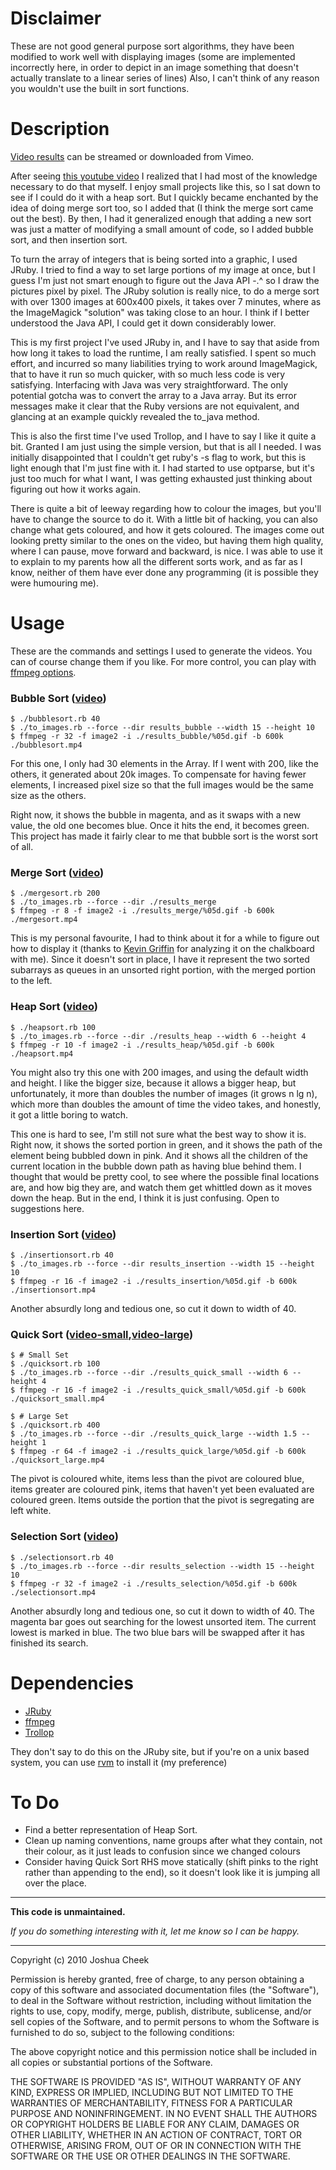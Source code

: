 Disclaimer
==========

These are not good general purpose sort algorithms, they have been modified to work well with displaying images (some are implemented incorrectly here, in order to depict in an image something that doesn't actually translate to a linear series of lines) Also, I can't think of any reason you wouldn't use the built in sort functions.

Description
===========

[Video results](http://vimeo.com/channels/138529) can be streamed or downloaded from Vimeo.

After seeing [this youtube video](http://www.youtube.com/watch?v=iXAjiDQbPSw) I realized that I had most of the knowledge necessary to do that myself. I enjoy small projects like this, so I sat down to see if I could do it with a heap sort. But I quickly became enchanted by the idea of doing merge sort too, so I added that (I think the merge sort came out the best).  By then, I had it generalized enough that adding a new sort was just a matter of modifying a small amount of code, so I added bubble sort, and then insertion sort.

To turn the array of integers that is being sorted into a graphic, I used JRuby. I tried to find a way to set large portions of my image at once, but I guess I'm just not smart enough to figure out the Java API -.^ so I draw the pictures pixel by pixel. The JRuby solution is really nice, to do a merge sort with over 1300 images at 600x400 pixels, it takes over 7 minutes, where as the ImageMagick "solution" was taking close to an hour. I think if I better understood the Java API, I could get it down considerably lower.

This is my first project I've used JRuby in, and I have to say that aside from how long it takes to load the runtime, I am really satisfied. I spent so much effort, and incurred so many liabilities trying to work around ImageMagick, that to have it run so much quicker, with so much less code is very satisfying. Interfacing with Java was very straightforward. The only potential gotcha was to convert the array to a Java array. But its error messages make it clear that the Ruby versions are not equivalent, and glancing at an example quickly revealed the to_java method.

This is also the first time I've used Trollop, and I have to say I like it quite a bit. Granted I am just using the simple version, but that is all I needed. I was initially disappointed that I couldn't get ruby's -s flag to work, but this is light enough that I'm just fine with it. I had started to use optparse, but it's just too much for what I want, I was getting exhausted just thinking about figuring out how it works again.

There is quite a bit of leeway regarding how to colour the images, but you'll have to change the source to do it. With a little bit of hacking, you can also change what gets coloured, and how it gets coloured. The images come out looking pretty similar to the ones on the video, but having them high quality, where I can pause, move forward and backward, is nice. I was able to use it to explain to my parents how all the different sorts work, and as far as I know, neither of them have ever done any programming (it is possible they were humouring me).



Usage
=====

These are the commands and settings I used to generate the videos. You can of course change them if you like. For more control, you can play with [ffmpeg options](http://ffmpeg.org/ffmpeg-doc.html).

### Bubble Sort ([video](http://vimeo.com/15558527))

    $ ./bubblesort.rb 40
    $ ./to_images.rb --force --dir results_bubble --width 15 --height 10
    $ ffmpeg -r 32 -f image2 -i ./results_bubble/%05d.gif -b 600k ./bubblesort.mp4

For this one, I only had 30 elements in the Array. If I went with 200, like the others, it generated about 20k images. To compensate for having fewer elements, I increased pixel size so that the full images would be the same size as the others.

Right now, it shows the bubble in magenta, and as it swaps with a new value, the old one becomes blue. Once it hits the end, it becomes green. This project has made it fairly clear to me that bubble sort is the worst sort of all.


### Merge Sort ([video](http://vimeo.com/15559012))

    $ ./mergesort.rb 200
    $ ./to_images.rb --force --dir ./results_merge 
    $ ffmpeg -r 8 -f image2 -i ./results_merge/%05d.gif -b 600k ./mergesort.mp4

This is my personal favourite, I had to think about it for a while to figure out how to display it (thanks to [Kevin Griffin](http://github.com/kevingriffin) for analyzing it on the chalkboard with me). Since it doesn't sort in place, I have it represent the two sorted subarrays as queues in an unsorted right portion, with the merged portion to the left.


### Heap Sort ([video](http://vimeo.com/15558918))

    $ ./heapsort.rb 100
    $ ./to_images.rb --force --dir ./results_heap --width 6 --height 4
    $ ffmpeg -r 10 -f image2 -i ./results_heap/%05d.gif -b 600k ./heapsort.mp4

You might also try this one with 200 images, and using the default width and height. I like the bigger size, because it allows a bigger heap, but unfortunately, it more than doubles the number of images (it grows n lg n), which more than doubles the amount of time the video takes, and honestly, it got a little boring to watch.

This one is hard to see, I'm still not sure what the best way to show it is. Right now, it shows the sorted portion in green, and it shows the path of the element being bubbled down in pink. And it shows all the children of the current location in the bubble down path as having blue behind them. I thought that would be pretty cool, to see where the possible final locations are, and how big they are, and watch them get whittled down as it moves down the heap. But in the end, I think it is just confusing. Open to suggestions here.


### Insertion Sort ([video](http://vimeo.com/15558983))

    $ ./insertionsort.rb 40
    $ ./to_images.rb --force --dir results_insertion --width 15 --height 10
    $ ffmpeg -r 16 -f image2 -i ./results_insertion/%05d.gif -b 600k ./insertionsort.mp4

Another absurdly long and tedious one, so cut it down to width of 40.
    

### Quick Sort ([video-small](http://vimeo.com/15559072),[video-large](http://vimeo.com/15680153))

    $ # Small Set
    $ ./quicksort.rb 100
    $ ./to_images.rb --force --dir ./results_quick_small --width 6 --height 4
    $ ffmpeg -r 16 -f image2 -i ./results_quick_small/%05d.gif -b 600k ./quicksort_small.mp4
    
    $ # Large Set
    $ ./quicksort.rb 400
    $ ./to_images.rb --force --dir ./results_quick_large --width 1.5 --height 1
    $ ffmpeg -r 64 -f image2 -i ./results_quick_large/%05d.gif -b 600k ./quicksort_large.mp4

The pivot is coloured white, items less than the pivot are coloured blue, items greater are coloured pink, items that haven't yet been evaluated are coloured green. Items outside the portion that the pivot is segregating are left white. 


### Selection Sort ([video](http://vimeo.com/15673458))

    $ ./selectionsort.rb 40
    $ ./to_images.rb --force --dir results_selection --width 15 --height 10
    $ ffmpeg -r 32 -f image2 -i ./results_selection/%05d.gif -b 600k ./selectionsort.mp4

Another absurdly long and tedious one, so cut it down to width of 40. The magenta bar goes out searching for the lowest unsorted item. The current lowest is marked in blue. The two blue bars will be swapped after it has finished its search.



Dependencies
============

* [JRuby](http://jruby.org/)
* [ffmpeg](http://www.ffmpeg.org/)
* [Trollop](http://rubygems.org/gems/trollop)

They don't say to do this on the JRuby site, but if you're on a unix based system, you can use [rvm](http://rvm.beginrescueend.com/) to install it (my preference)


To Do
=====

* Find a better representation of Heap Sort.
* Clean up naming conventions, name groups after what they contain, not their colour, as it just leads to confusion since we changed colours
* Consider having Quick Sort RHS move statically (shift pinks to the right rather than appending to the end), so it doesn't look like it is jumping all over the place.


---------------------------------------

**This code is unmaintained.** 

_If you do something interesting with it, let me know so I can be happy._

---------------------------------------

Copyright (c) 2010 Joshua Cheek

 Permission is hereby granted, free of charge, to any person obtaining a copy
 of this software and associated documentation files (the "Software"), to deal
 in the Software without restriction, including without limitation the rights
 to use, copy, modify, merge, publish, distribute, sublicense, and/or sell
 copies of the Software, and to permit persons to whom the Software is
 furnished to do so, subject to the following conditions:

 The above copyright notice and this permission notice shall be included in
 all copies or substantial portions of the Software.

 THE SOFTWARE IS PROVIDED "AS IS", WITHOUT WARRANTY OF ANY KIND, EXPRESS OR
 IMPLIED, INCLUDING BUT NOT LIMITED TO THE WARRANTIES OF MERCHANTABILITY,
 FITNESS FOR A PARTICULAR PURPOSE AND NONINFRINGEMENT. IN NO EVENT SHALL THE
 AUTHORS OR COPYRIGHT HOLDERS BE LIABLE FOR ANY CLAIM, DAMAGES OR OTHER
 LIABILITY, WHETHER IN AN ACTION OF CONTRACT, TORT OR OTHERWISE, ARISING FROM,
 OUT OF OR IN CONNECTION WITH THE SOFTWARE OR THE USE OR OTHER DEALINGS IN
 THE SOFTWARE.
